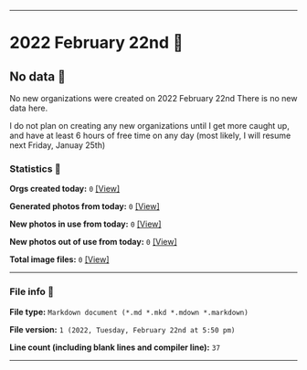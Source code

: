 
***

# 2022 February 22nd  📅

## No data 🚫

No new organizations were created on 2022 February 22nd There is no new data here.

I do not plan on creating any new organizations until I get more caught up, and have at least 6 hours of free time on any day (most likely, I will resume next Friday, Januay 25th)

<!-- I will (hopefully) be creating new organizations at some point later this month. At the moment, I have become overloaded, and need to take a break. The list keeps growing faster than I can catch up on it, and it would have taken 3+ more consecutive days of work, which I can't do right now. !-->

### Statistics 📝

**Orgs created today:** `0` [[View]](/NewOrgs/2022/02_February/README.md#february-22nd-2022)

**Generated photos from today:** `0` [[View]](/OrganizationGraphics/ByDate/2022/02_February/22/Generated/)

**New photos in use from today:** `0` [[View]](/OrganizationGraphics/ByDate/2022/02_February/22/Used/)

**New photos out of use from today:** `0` [[View]](/OrganizationGraphics/ByDate/2022/02_February/22/Unused/)

**Total image files:** `0` [[View]](/OrganizationGraphics/ByDate/2022_February/22/)

***

### File info 📜

**File type:** `Markdown document (*.md *.mkd *.mdown *.markdown)`

**File version:** `1 (2022, Tuesday, February 22nd at 5:50 pm)`

**Line count (including blank lines and compiler line):** `37`

***
